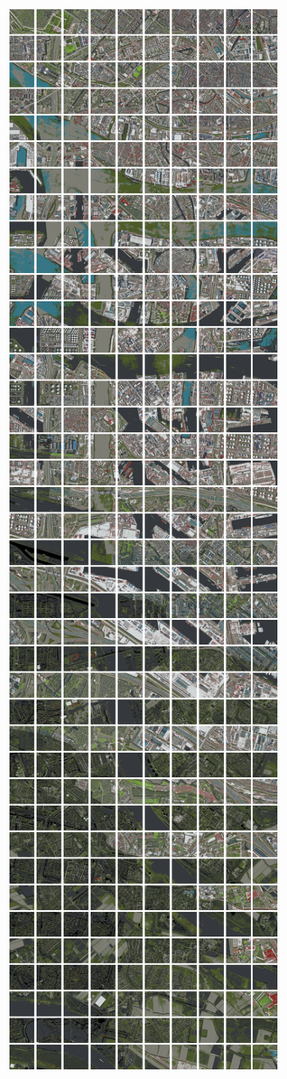 <html>
<div>
<img src="https://github.com/HakkaTjakka/NL_TILE_MAP/blob/main/18/607/-1045/r.6070.-10450.png" height="44" width="44">
<img src="https://github.com/HakkaTjakka/NL_TILE_MAP/blob/main/18/607/-1045/r.6071.-10450.png" height="44" width="44">
<img src="https://github.com/HakkaTjakka/NL_TILE_MAP/blob/main/18/607/-1045/r.6072.-10450.png" height="44" width="44">
<img src="https://github.com/HakkaTjakka/NL_TILE_MAP/blob/main/18/607/-1045/r.6073.-10450.png" height="44" width="44">
<img src="https://github.com/HakkaTjakka/NL_TILE_MAP/blob/main/18/607/-1045/r.6074.-10450.png" height="44" width="44">
<img src="https://github.com/HakkaTjakka/NL_TILE_MAP/blob/main/18/607/-1045/r.6075.-10450.png" height="44" width="44">
<img src="https://github.com/HakkaTjakka/NL_TILE_MAP/blob/main/18/607/-1045/r.6076.-10450.png" height="44" width="44">
<img src="https://github.com/HakkaTjakka/NL_TILE_MAP/blob/main/18/607/-1045/r.6077.-10450.png" height="44" width="44">
<img src="https://github.com/HakkaTjakka/NL_TILE_MAP/blob/main/18/607/-1045/r.6078.-10450.png" height="44" width="44">
<img src="https://github.com/HakkaTjakka/NL_TILE_MAP/blob/main/18/607/-1045/r.6079.-10450.png" height="44" width="44">
<img src="https://github.com/HakkaTjakka/NL_TILE_MAP/blob/main/18/608/-1045/r.6080.-10450.png" height="44" width="44">
<img src="https://github.com/HakkaTjakka/NL_TILE_MAP/blob/main/18/608/-1045/r.6081.-10450.png" height="44" width="44">
<img src="https://github.com/HakkaTjakka/NL_TILE_MAP/blob/main/18/608/-1045/r.6082.-10450.png" height="44" width="44">
<img src="https://github.com/HakkaTjakka/NL_TILE_MAP/blob/main/18/608/-1045/r.6083.-10450.png" height="44" width="44">
<img src="https://github.com/HakkaTjakka/NL_TILE_MAP/blob/main/18/608/-1045/r.6084.-10450.png" height="44" width="44">
<img src="https://github.com/HakkaTjakka/NL_TILE_MAP/blob/main/18/608/-1045/r.6085.-10450.png" height="44" width="44">
<img src="https://github.com/HakkaTjakka/NL_TILE_MAP/blob/main/18/608/-1045/r.6086.-10450.png" height="44" width="44">
<img src="https://github.com/HakkaTjakka/NL_TILE_MAP/blob/main/18/608/-1045/r.6087.-10450.png" height="44" width="44">
<img src="https://github.com/HakkaTjakka/NL_TILE_MAP/blob/main/18/608/-1045/r.6088.-10450.png" height="44" width="44">
<img src="https://github.com/HakkaTjakka/NL_TILE_MAP/blob/main/18/608/-1045/r.6089.-10450.png" height="44" width="44">
<br>
<img src="https://github.com/HakkaTjakka/NL_TILE_MAP/blob/main/18/607/-1045/r.6070.-10449.png" height="44" width="44">
<img src="https://github.com/HakkaTjakka/NL_TILE_MAP/blob/main/18/607/-1045/r.6071.-10449.png" height="44" width="44">
<img src="https://github.com/HakkaTjakka/NL_TILE_MAP/blob/main/18/607/-1045/r.6072.-10449.png" height="44" width="44">
<img src="https://github.com/HakkaTjakka/NL_TILE_MAP/blob/main/18/607/-1045/r.6073.-10449.png" height="44" width="44">
<img src="https://github.com/HakkaTjakka/NL_TILE_MAP/blob/main/18/607/-1045/r.6074.-10449.png" height="44" width="44">
<img src="https://github.com/HakkaTjakka/NL_TILE_MAP/blob/main/18/607/-1045/r.6075.-10449.png" height="44" width="44">
<img src="https://github.com/HakkaTjakka/NL_TILE_MAP/blob/main/18/607/-1045/r.6076.-10449.png" height="44" width="44">
<img src="https://github.com/HakkaTjakka/NL_TILE_MAP/blob/main/18/607/-1045/r.6077.-10449.png" height="44" width="44">
<img src="https://github.com/HakkaTjakka/NL_TILE_MAP/blob/main/18/607/-1045/r.6078.-10449.png" height="44" width="44">
<img src="https://github.com/HakkaTjakka/NL_TILE_MAP/blob/main/18/607/-1045/r.6079.-10449.png" height="44" width="44">
<img src="https://github.com/HakkaTjakka/NL_TILE_MAP/blob/main/18/608/-1045/r.6080.-10449.png" height="44" width="44">
<img src="https://github.com/HakkaTjakka/NL_TILE_MAP/blob/main/18/608/-1045/r.6081.-10449.png" height="44" width="44">
<img src="https://github.com/HakkaTjakka/NL_TILE_MAP/blob/main/18/608/-1045/r.6082.-10449.png" height="44" width="44">
<img src="https://github.com/HakkaTjakka/NL_TILE_MAP/blob/main/18/608/-1045/r.6083.-10449.png" height="44" width="44">
<img src="https://github.com/HakkaTjakka/NL_TILE_MAP/blob/main/18/608/-1045/r.6084.-10449.png" height="44" width="44">
<img src="https://github.com/HakkaTjakka/NL_TILE_MAP/blob/main/18/608/-1045/r.6085.-10449.png" height="44" width="44">
<img src="https://github.com/HakkaTjakka/NL_TILE_MAP/blob/main/18/608/-1045/r.6086.-10449.png" height="44" width="44">
<img src="https://github.com/HakkaTjakka/NL_TILE_MAP/blob/main/18/608/-1045/r.6087.-10449.png" height="44" width="44">
<img src="https://github.com/HakkaTjakka/NL_TILE_MAP/blob/main/18/608/-1045/r.6088.-10449.png" height="44" width="44">
<img src="https://github.com/HakkaTjakka/NL_TILE_MAP/blob/main/18/608/-1045/r.6089.-10449.png" height="44" width="44">
<br>
<img src="https://github.com/HakkaTjakka/NL_TILE_MAP/blob/main/18/607/-1045/r.6070.-10448.png" height="44" width="44">
<img src="https://github.com/HakkaTjakka/NL_TILE_MAP/blob/main/18/607/-1045/r.6071.-10448.png" height="44" width="44">
<img src="https://github.com/HakkaTjakka/NL_TILE_MAP/blob/main/18/607/-1045/r.6072.-10448.png" height="44" width="44">
<img src="https://github.com/HakkaTjakka/NL_TILE_MAP/blob/main/18/607/-1045/r.6073.-10448.png" height="44" width="44">
<img src="https://github.com/HakkaTjakka/NL_TILE_MAP/blob/main/18/607/-1045/r.6074.-10448.png" height="44" width="44">
<img src="https://github.com/HakkaTjakka/NL_TILE_MAP/blob/main/18/607/-1045/r.6075.-10448.png" height="44" width="44">
<img src="https://github.com/HakkaTjakka/NL_TILE_MAP/blob/main/18/607/-1045/r.6076.-10448.png" height="44" width="44">
<img src="https://github.com/HakkaTjakka/NL_TILE_MAP/blob/main/18/607/-1045/r.6077.-10448.png" height="44" width="44">
<img src="https://github.com/HakkaTjakka/NL_TILE_MAP/blob/main/18/607/-1045/r.6078.-10448.png" height="44" width="44">
<img src="https://github.com/HakkaTjakka/NL_TILE_MAP/blob/main/18/607/-1045/r.6079.-10448.png" height="44" width="44">
<img src="https://github.com/HakkaTjakka/NL_TILE_MAP/blob/main/18/608/-1045/r.6080.-10448.png" height="44" width="44">
<img src="https://github.com/HakkaTjakka/NL_TILE_MAP/blob/main/18/608/-1045/r.6081.-10448.png" height="44" width="44">
<img src="https://github.com/HakkaTjakka/NL_TILE_MAP/blob/main/18/608/-1045/r.6082.-10448.png" height="44" width="44">
<img src="https://github.com/HakkaTjakka/NL_TILE_MAP/blob/main/18/608/-1045/r.6083.-10448.png" height="44" width="44">
<img src="https://github.com/HakkaTjakka/NL_TILE_MAP/blob/main/18/608/-1045/r.6084.-10448.png" height="44" width="44">
<img src="https://github.com/HakkaTjakka/NL_TILE_MAP/blob/main/18/608/-1045/r.6085.-10448.png" height="44" width="44">
<img src="https://github.com/HakkaTjakka/NL_TILE_MAP/blob/main/18/608/-1045/r.6086.-10448.png" height="44" width="44">
<img src="https://github.com/HakkaTjakka/NL_TILE_MAP/blob/main/18/608/-1045/r.6087.-10448.png" height="44" width="44">
<img src="https://github.com/HakkaTjakka/NL_TILE_MAP/blob/main/18/608/-1045/r.6088.-10448.png" height="44" width="44">
<img src="https://github.com/HakkaTjakka/NL_TILE_MAP/blob/main/18/608/-1045/r.6089.-10448.png" height="44" width="44">
<br>
<img src="https://github.com/HakkaTjakka/NL_TILE_MAP/blob/main/18/607/-1045/r.6070.-10447.png" height="44" width="44">
<img src="https://github.com/HakkaTjakka/NL_TILE_MAP/blob/main/18/607/-1045/r.6071.-10447.png" height="44" width="44">
<img src="https://github.com/HakkaTjakka/NL_TILE_MAP/blob/main/18/607/-1045/r.6072.-10447.png" height="44" width="44">
<img src="https://github.com/HakkaTjakka/NL_TILE_MAP/blob/main/18/607/-1045/r.6073.-10447.png" height="44" width="44">
<img src="https://github.com/HakkaTjakka/NL_TILE_MAP/blob/main/18/607/-1045/r.6074.-10447.png" height="44" width="44">
<img src="https://github.com/HakkaTjakka/NL_TILE_MAP/blob/main/18/607/-1045/r.6075.-10447.png" height="44" width="44">
<img src="https://github.com/HakkaTjakka/NL_TILE_MAP/blob/main/18/607/-1045/r.6076.-10447.png" height="44" width="44">
<img src="https://github.com/HakkaTjakka/NL_TILE_MAP/blob/main/18/607/-1045/r.6077.-10447.png" height="44" width="44">
<img src="https://github.com/HakkaTjakka/NL_TILE_MAP/blob/main/18/607/-1045/r.6078.-10447.png" height="44" width="44">
<img src="https://github.com/HakkaTjakka/NL_TILE_MAP/blob/main/18/607/-1045/r.6079.-10447.png" height="44" width="44">
<img src="https://github.com/HakkaTjakka/NL_TILE_MAP/blob/main/18/608/-1045/r.6080.-10447.png" height="44" width="44">
<img src="https://github.com/HakkaTjakka/NL_TILE_MAP/blob/main/18/608/-1045/r.6081.-10447.png" height="44" width="44">
<img src="https://github.com/HakkaTjakka/NL_TILE_MAP/blob/main/18/608/-1045/r.6082.-10447.png" height="44" width="44">
<img src="https://github.com/HakkaTjakka/NL_TILE_MAP/blob/main/18/608/-1045/r.6083.-10447.png" height="44" width="44">
<img src="https://github.com/HakkaTjakka/NL_TILE_MAP/blob/main/18/608/-1045/r.6084.-10447.png" height="44" width="44">
<img src="https://github.com/HakkaTjakka/NL_TILE_MAP/blob/main/18/608/-1045/r.6085.-10447.png" height="44" width="44">
<img src="https://github.com/HakkaTjakka/NL_TILE_MAP/blob/main/18/608/-1045/r.6086.-10447.png" height="44" width="44">
<img src="https://github.com/HakkaTjakka/NL_TILE_MAP/blob/main/18/608/-1045/r.6087.-10447.png" height="44" width="44">
<img src="https://github.com/HakkaTjakka/NL_TILE_MAP/blob/main/18/608/-1045/r.6088.-10447.png" height="44" width="44">
<img src="https://github.com/HakkaTjakka/NL_TILE_MAP/blob/main/18/608/-1045/r.6089.-10447.png" height="44" width="44">
<br>
<img src="https://github.com/HakkaTjakka/NL_TILE_MAP/blob/main/18/607/-1045/r.6070.-10446.png" height="44" width="44">
<img src="https://github.com/HakkaTjakka/NL_TILE_MAP/blob/main/18/607/-1045/r.6071.-10446.png" height="44" width="44">
<img src="https://github.com/HakkaTjakka/NL_TILE_MAP/blob/main/18/607/-1045/r.6072.-10446.png" height="44" width="44">
<img src="https://github.com/HakkaTjakka/NL_TILE_MAP/blob/main/18/607/-1045/r.6073.-10446.png" height="44" width="44">
<img src="https://github.com/HakkaTjakka/NL_TILE_MAP/blob/main/18/607/-1045/r.6074.-10446.png" height="44" width="44">
<img src="https://github.com/HakkaTjakka/NL_TILE_MAP/blob/main/18/607/-1045/r.6075.-10446.png" height="44" width="44">
<img src="https://github.com/HakkaTjakka/NL_TILE_MAP/blob/main/18/607/-1045/r.6076.-10446.png" height="44" width="44">
<img src="https://github.com/HakkaTjakka/NL_TILE_MAP/blob/main/18/607/-1045/r.6077.-10446.png" height="44" width="44">
<img src="https://github.com/HakkaTjakka/NL_TILE_MAP/blob/main/18/607/-1045/r.6078.-10446.png" height="44" width="44">
<img src="https://github.com/HakkaTjakka/NL_TILE_MAP/blob/main/18/607/-1045/r.6079.-10446.png" height="44" width="44">
<img src="https://github.com/HakkaTjakka/NL_TILE_MAP/blob/main/18/608/-1045/r.6080.-10446.png" height="44" width="44">
<img src="https://github.com/HakkaTjakka/NL_TILE_MAP/blob/main/18/608/-1045/r.6081.-10446.png" height="44" width="44">
<img src="https://github.com/HakkaTjakka/NL_TILE_MAP/blob/main/18/608/-1045/r.6082.-10446.png" height="44" width="44">
<img src="https://github.com/HakkaTjakka/NL_TILE_MAP/blob/main/18/608/-1045/r.6083.-10446.png" height="44" width="44">
<img src="https://github.com/HakkaTjakka/NL_TILE_MAP/blob/main/18/608/-1045/r.6084.-10446.png" height="44" width="44">
<img src="https://github.com/HakkaTjakka/NL_TILE_MAP/blob/main/18/608/-1045/r.6085.-10446.png" height="44" width="44">
<img src="https://github.com/HakkaTjakka/NL_TILE_MAP/blob/main/18/608/-1045/r.6086.-10446.png" height="44" width="44">
<img src="https://github.com/HakkaTjakka/NL_TILE_MAP/blob/main/18/608/-1045/r.6087.-10446.png" height="44" width="44">
<img src="https://github.com/HakkaTjakka/NL_TILE_MAP/blob/main/18/608/-1045/r.6088.-10446.png" height="44" width="44">
<img src="https://github.com/HakkaTjakka/NL_TILE_MAP/blob/main/18/608/-1045/r.6089.-10446.png" height="44" width="44">
<br>
<img src="https://github.com/HakkaTjakka/NL_TILE_MAP/blob/main/18/607/-1045/r.6070.-10445.png" height="44" width="44">
<img src="https://github.com/HakkaTjakka/NL_TILE_MAP/blob/main/18/607/-1045/r.6071.-10445.png" height="44" width="44">
<img src="https://github.com/HakkaTjakka/NL_TILE_MAP/blob/main/18/607/-1045/r.6072.-10445.png" height="44" width="44">
<img src="https://github.com/HakkaTjakka/NL_TILE_MAP/blob/main/18/607/-1045/r.6073.-10445.png" height="44" width="44">
<img src="https://github.com/HakkaTjakka/NL_TILE_MAP/blob/main/18/607/-1045/r.6074.-10445.png" height="44" width="44">
<img src="https://github.com/HakkaTjakka/NL_TILE_MAP/blob/main/18/607/-1045/r.6075.-10445.png" height="44" width="44">
<img src="https://github.com/HakkaTjakka/NL_TILE_MAP/blob/main/18/607/-1045/r.6076.-10445.png" height="44" width="44">
<img src="https://github.com/HakkaTjakka/NL_TILE_MAP/blob/main/18/607/-1045/r.6077.-10445.png" height="44" width="44">
<img src="https://github.com/HakkaTjakka/NL_TILE_MAP/blob/main/18/607/-1045/r.6078.-10445.png" height="44" width="44">
<img src="https://github.com/HakkaTjakka/NL_TILE_MAP/blob/main/18/607/-1045/r.6079.-10445.png" height="44" width="44">
<img src="https://github.com/HakkaTjakka/NL_TILE_MAP/blob/main/18/608/-1045/r.6080.-10445.png" height="44" width="44">
<img src="https://github.com/HakkaTjakka/NL_TILE_MAP/blob/main/18/608/-1045/r.6081.-10445.png" height="44" width="44">
<img src="https://github.com/HakkaTjakka/NL_TILE_MAP/blob/main/18/608/-1045/r.6082.-10445.png" height="44" width="44">
<img src="https://github.com/HakkaTjakka/NL_TILE_MAP/blob/main/18/608/-1045/r.6083.-10445.png" height="44" width="44">
<img src="https://github.com/HakkaTjakka/NL_TILE_MAP/blob/main/18/608/-1045/r.6084.-10445.png" height="44" width="44">
<img src="https://github.com/HakkaTjakka/NL_TILE_MAP/blob/main/18/608/-1045/r.6085.-10445.png" height="44" width="44">
<img src="https://github.com/HakkaTjakka/NL_TILE_MAP/blob/main/18/608/-1045/r.6086.-10445.png" height="44" width="44">
<img src="https://github.com/HakkaTjakka/NL_TILE_MAP/blob/main/18/608/-1045/r.6087.-10445.png" height="44" width="44">
<img src="https://github.com/HakkaTjakka/NL_TILE_MAP/blob/main/18/608/-1045/r.6088.-10445.png" height="44" width="44">
<img src="https://github.com/HakkaTjakka/NL_TILE_MAP/blob/main/18/608/-1045/r.6089.-10445.png" height="44" width="44">
<br>
<img src="https://github.com/HakkaTjakka/NL_TILE_MAP/blob/main/18/607/-1045/r.6070.-10444.png" height="44" width="44">
<img src="https://github.com/HakkaTjakka/NL_TILE_MAP/blob/main/18/607/-1045/r.6071.-10444.png" height="44" width="44">
<img src="https://github.com/HakkaTjakka/NL_TILE_MAP/blob/main/18/607/-1045/r.6072.-10444.png" height="44" width="44">
<img src="https://github.com/HakkaTjakka/NL_TILE_MAP/blob/main/18/607/-1045/r.6073.-10444.png" height="44" width="44">
<img src="https://github.com/HakkaTjakka/NL_TILE_MAP/blob/main/18/607/-1045/r.6074.-10444.png" height="44" width="44">
<img src="https://github.com/HakkaTjakka/NL_TILE_MAP/blob/main/18/607/-1045/r.6075.-10444.png" height="44" width="44">
<img src="https://github.com/HakkaTjakka/NL_TILE_MAP/blob/main/18/607/-1045/r.6076.-10444.png" height="44" width="44">
<img src="https://github.com/HakkaTjakka/NL_TILE_MAP/blob/main/18/607/-1045/r.6077.-10444.png" height="44" width="44">
<img src="https://github.com/HakkaTjakka/NL_TILE_MAP/blob/main/18/607/-1045/r.6078.-10444.png" height="44" width="44">
<img src="https://github.com/HakkaTjakka/NL_TILE_MAP/blob/main/18/607/-1045/r.6079.-10444.png" height="44" width="44">
<img src="https://github.com/HakkaTjakka/NL_TILE_MAP/blob/main/18/608/-1045/r.6080.-10444.png" height="44" width="44">
<img src="https://github.com/HakkaTjakka/NL_TILE_MAP/blob/main/18/608/-1045/r.6081.-10444.png" height="44" width="44">
<img src="https://github.com/HakkaTjakka/NL_TILE_MAP/blob/main/18/608/-1045/r.6082.-10444.png" height="44" width="44">
<img src="https://github.com/HakkaTjakka/NL_TILE_MAP/blob/main/18/608/-1045/r.6083.-10444.png" height="44" width="44">
<img src="https://github.com/HakkaTjakka/NL_TILE_MAP/blob/main/18/608/-1045/r.6084.-10444.png" height="44" width="44">
<img src="https://github.com/HakkaTjakka/NL_TILE_MAP/blob/main/18/608/-1045/r.6085.-10444.png" height="44" width="44">
<img src="https://github.com/HakkaTjakka/NL_TILE_MAP/blob/main/18/608/-1045/r.6086.-10444.png" height="44" width="44">
<img src="https://github.com/HakkaTjakka/NL_TILE_MAP/blob/main/18/608/-1045/r.6087.-10444.png" height="44" width="44">
<img src="https://github.com/HakkaTjakka/NL_TILE_MAP/blob/main/18/608/-1045/r.6088.-10444.png" height="44" width="44">
<img src="https://github.com/HakkaTjakka/NL_TILE_MAP/blob/main/18/608/-1045/r.6089.-10444.png" height="44" width="44">
<br>
<img src="https://github.com/HakkaTjakka/NL_TILE_MAP/blob/main/18/607/-1045/r.6070.-10443.png" height="44" width="44">
<img src="https://github.com/HakkaTjakka/NL_TILE_MAP/blob/main/18/607/-1045/r.6071.-10443.png" height="44" width="44">
<img src="https://github.com/HakkaTjakka/NL_TILE_MAP/blob/main/18/607/-1045/r.6072.-10443.png" height="44" width="44">
<img src="https://github.com/HakkaTjakka/NL_TILE_MAP/blob/main/18/607/-1045/r.6073.-10443.png" height="44" width="44">
<img src="https://github.com/HakkaTjakka/NL_TILE_MAP/blob/main/18/607/-1045/r.6074.-10443.png" height="44" width="44">
<img src="https://github.com/HakkaTjakka/NL_TILE_MAP/blob/main/18/607/-1045/r.6075.-10443.png" height="44" width="44">
<img src="https://github.com/HakkaTjakka/NL_TILE_MAP/blob/main/18/607/-1045/r.6076.-10443.png" height="44" width="44">
<img src="https://github.com/HakkaTjakka/NL_TILE_MAP/blob/main/18/607/-1045/r.6077.-10443.png" height="44" width="44">
<img src="https://github.com/HakkaTjakka/NL_TILE_MAP/blob/main/18/607/-1045/r.6078.-10443.png" height="44" width="44">
<img src="https://github.com/HakkaTjakka/NL_TILE_MAP/blob/main/18/607/-1045/r.6079.-10443.png" height="44" width="44">
<img src="https://github.com/HakkaTjakka/NL_TILE_MAP/blob/main/18/608/-1045/r.6080.-10443.png" height="44" width="44">
<img src="https://github.com/HakkaTjakka/NL_TILE_MAP/blob/main/18/608/-1045/r.6081.-10443.png" height="44" width="44">
<img src="https://github.com/HakkaTjakka/NL_TILE_MAP/blob/main/18/608/-1045/r.6082.-10443.png" height="44" width="44">
<img src="https://github.com/HakkaTjakka/NL_TILE_MAP/blob/main/18/608/-1045/r.6083.-10443.png" height="44" width="44">
<img src="https://github.com/HakkaTjakka/NL_TILE_MAP/blob/main/18/608/-1045/r.6084.-10443.png" height="44" width="44">
<img src="https://github.com/HakkaTjakka/NL_TILE_MAP/blob/main/18/608/-1045/r.6085.-10443.png" height="44" width="44">
<img src="https://github.com/HakkaTjakka/NL_TILE_MAP/blob/main/18/608/-1045/r.6086.-10443.png" height="44" width="44">
<img src="https://github.com/HakkaTjakka/NL_TILE_MAP/blob/main/18/608/-1045/r.6087.-10443.png" height="44" width="44">
<img src="https://github.com/HakkaTjakka/NL_TILE_MAP/blob/main/18/608/-1045/r.6088.-10443.png" height="44" width="44">
<img src="https://github.com/HakkaTjakka/NL_TILE_MAP/blob/main/18/608/-1045/r.6089.-10443.png" height="44" width="44">
<br>
<img src="https://github.com/HakkaTjakka/NL_TILE_MAP/blob/main/18/607/-1045/r.6070.-10442.png" height="44" width="44">
<img src="https://github.com/HakkaTjakka/NL_TILE_MAP/blob/main/18/607/-1045/r.6071.-10442.png" height="44" width="44">
<img src="https://github.com/HakkaTjakka/NL_TILE_MAP/blob/main/18/607/-1045/r.6072.-10442.png" height="44" width="44">
<img src="https://github.com/HakkaTjakka/NL_TILE_MAP/blob/main/18/607/-1045/r.6073.-10442.png" height="44" width="44">
<img src="https://github.com/HakkaTjakka/NL_TILE_MAP/blob/main/18/607/-1045/r.6074.-10442.png" height="44" width="44">
<img src="https://github.com/HakkaTjakka/NL_TILE_MAP/blob/main/18/607/-1045/r.6075.-10442.png" height="44" width="44">
<img src="https://github.com/HakkaTjakka/NL_TILE_MAP/blob/main/18/607/-1045/r.6076.-10442.png" height="44" width="44">
<img src="https://github.com/HakkaTjakka/NL_TILE_MAP/blob/main/18/607/-1045/r.6077.-10442.png" height="44" width="44">
<img src="https://github.com/HakkaTjakka/NL_TILE_MAP/blob/main/18/607/-1045/r.6078.-10442.png" height="44" width="44">
<img src="https://github.com/HakkaTjakka/NL_TILE_MAP/blob/main/18/607/-1045/r.6079.-10442.png" height="44" width="44">
<img src="https://github.com/HakkaTjakka/NL_TILE_MAP/blob/main/18/608/-1045/r.6080.-10442.png" height="44" width="44">
<img src="https://github.com/HakkaTjakka/NL_TILE_MAP/blob/main/18/608/-1045/r.6081.-10442.png" height="44" width="44">
<img src="https://github.com/HakkaTjakka/NL_TILE_MAP/blob/main/18/608/-1045/r.6082.-10442.png" height="44" width="44">
<img src="https://github.com/HakkaTjakka/NL_TILE_MAP/blob/main/18/608/-1045/r.6083.-10442.png" height="44" width="44">
<img src="https://github.com/HakkaTjakka/NL_TILE_MAP/blob/main/18/608/-1045/r.6084.-10442.png" height="44" width="44">
<img src="https://github.com/HakkaTjakka/NL_TILE_MAP/blob/main/18/608/-1045/r.6085.-10442.png" height="44" width="44">
<img src="https://github.com/HakkaTjakka/NL_TILE_MAP/blob/main/18/608/-1045/r.6086.-10442.png" height="44" width="44">
<img src="https://github.com/HakkaTjakka/NL_TILE_MAP/blob/main/18/608/-1045/r.6087.-10442.png" height="44" width="44">
<img src="https://github.com/HakkaTjakka/NL_TILE_MAP/blob/main/18/608/-1045/r.6088.-10442.png" height="44" width="44">
<img src="https://github.com/HakkaTjakka/NL_TILE_MAP/blob/main/18/608/-1045/r.6089.-10442.png" height="44" width="44">
<br>
<img src="https://github.com/HakkaTjakka/NL_TILE_MAP/blob/main/18/607/-1045/r.6070.-10441.png" height="44" width="44">
<img src="https://github.com/HakkaTjakka/NL_TILE_MAP/blob/main/18/607/-1045/r.6071.-10441.png" height="44" width="44">
<img src="https://github.com/HakkaTjakka/NL_TILE_MAP/blob/main/18/607/-1045/r.6072.-10441.png" height="44" width="44">
<img src="https://github.com/HakkaTjakka/NL_TILE_MAP/blob/main/18/607/-1045/r.6073.-10441.png" height="44" width="44">
<img src="https://github.com/HakkaTjakka/NL_TILE_MAP/blob/main/18/607/-1045/r.6074.-10441.png" height="44" width="44">
<img src="https://github.com/HakkaTjakka/NL_TILE_MAP/blob/main/18/607/-1045/r.6075.-10441.png" height="44" width="44">
<img src="https://github.com/HakkaTjakka/NL_TILE_MAP/blob/main/18/607/-1045/r.6076.-10441.png" height="44" width="44">
<img src="https://github.com/HakkaTjakka/NL_TILE_MAP/blob/main/18/607/-1045/r.6077.-10441.png" height="44" width="44">
<img src="https://github.com/HakkaTjakka/NL_TILE_MAP/blob/main/18/607/-1045/r.6078.-10441.png" height="44" width="44">
<img src="https://github.com/HakkaTjakka/NL_TILE_MAP/blob/main/18/607/-1045/r.6079.-10441.png" height="44" width="44">
<img src="https://github.com/HakkaTjakka/NL_TILE_MAP/blob/main/18/608/-1045/r.6080.-10441.png" height="44" width="44">
<img src="https://github.com/HakkaTjakka/NL_TILE_MAP/blob/main/18/608/-1045/r.6081.-10441.png" height="44" width="44">
<img src="https://github.com/HakkaTjakka/NL_TILE_MAP/blob/main/18/608/-1045/r.6082.-10441.png" height="44" width="44">
<img src="https://github.com/HakkaTjakka/NL_TILE_MAP/blob/main/18/608/-1045/r.6083.-10441.png" height="44" width="44">
<img src="https://github.com/HakkaTjakka/NL_TILE_MAP/blob/main/18/608/-1045/r.6084.-10441.png" height="44" width="44">
<img src="https://github.com/HakkaTjakka/NL_TILE_MAP/blob/main/18/608/-1045/r.6085.-10441.png" height="44" width="44">
<img src="https://github.com/HakkaTjakka/NL_TILE_MAP/blob/main/18/608/-1045/r.6086.-10441.png" height="44" width="44">
<img src="https://github.com/HakkaTjakka/NL_TILE_MAP/blob/main/18/608/-1045/r.6087.-10441.png" height="44" width="44">
<img src="https://github.com/HakkaTjakka/NL_TILE_MAP/blob/main/18/608/-1045/r.6088.-10441.png" height="44" width="44">
<img src="https://github.com/HakkaTjakka/NL_TILE_MAP/blob/main/18/608/-1045/r.6089.-10441.png" height="44" width="44">
<br>
<img src="https://github.com/HakkaTjakka/NL_TILE_MAP/blob/main/18/607/-1044/r.6070.-10440.png" height="44" width="44">
<img src="https://github.com/HakkaTjakka/NL_TILE_MAP/blob/main/18/607/-1044/r.6071.-10440.png" height="44" width="44">
<img src="https://github.com/HakkaTjakka/NL_TILE_MAP/blob/main/18/607/-1044/r.6072.-10440.png" height="44" width="44">
<img src="https://github.com/HakkaTjakka/NL_TILE_MAP/blob/main/18/607/-1044/r.6073.-10440.png" height="44" width="44">
<img src="https://github.com/HakkaTjakka/NL_TILE_MAP/blob/main/18/607/-1044/r.6074.-10440.png" height="44" width="44">
<img src="https://github.com/HakkaTjakka/NL_TILE_MAP/blob/main/18/607/-1044/r.6075.-10440.png" height="44" width="44">
<img src="https://github.com/HakkaTjakka/NL_TILE_MAP/blob/main/18/607/-1044/r.6076.-10440.png" height="44" width="44">
<img src="https://github.com/HakkaTjakka/NL_TILE_MAP/blob/main/18/607/-1044/r.6077.-10440.png" height="44" width="44">
<img src="https://github.com/HakkaTjakka/NL_TILE_MAP/blob/main/18/607/-1044/r.6078.-10440.png" height="44" width="44">
<img src="https://github.com/HakkaTjakka/NL_TILE_MAP/blob/main/18/607/-1044/r.6079.-10440.png" height="44" width="44">
<img src="https://github.com/HakkaTjakka/NL_TILE_MAP/blob/main/18/608/-1044/r.6080.-10440.png" height="44" width="44">
<img src="https://github.com/HakkaTjakka/NL_TILE_MAP/blob/main/18/608/-1044/r.6081.-10440.png" height="44" width="44">
<img src="https://github.com/HakkaTjakka/NL_TILE_MAP/blob/main/18/608/-1044/r.6082.-10440.png" height="44" width="44">
<img src="https://github.com/HakkaTjakka/NL_TILE_MAP/blob/main/18/608/-1044/r.6083.-10440.png" height="44" width="44">
<img src="https://github.com/HakkaTjakka/NL_TILE_MAP/blob/main/18/608/-1044/r.6084.-10440.png" height="44" width="44">
<img src="https://github.com/HakkaTjakka/NL_TILE_MAP/blob/main/18/608/-1044/r.6085.-10440.png" height="44" width="44">
<img src="https://github.com/HakkaTjakka/NL_TILE_MAP/blob/main/18/608/-1044/r.6086.-10440.png" height="44" width="44">
<img src="https://github.com/HakkaTjakka/NL_TILE_MAP/blob/main/18/608/-1044/r.6087.-10440.png" height="44" width="44">
<img src="https://github.com/HakkaTjakka/NL_TILE_MAP/blob/main/18/608/-1044/r.6088.-10440.png" height="44" width="44">
<img src="https://github.com/HakkaTjakka/NL_TILE_MAP/blob/main/18/608/-1044/r.6089.-10440.png" height="44" width="44">
<br>
<img src="https://github.com/HakkaTjakka/NL_TILE_MAP/blob/main/18/607/-1044/r.6070.-10439.png" height="44" width="44">
<img src="https://github.com/HakkaTjakka/NL_TILE_MAP/blob/main/18/607/-1044/r.6071.-10439.png" height="44" width="44">
<img src="https://github.com/HakkaTjakka/NL_TILE_MAP/blob/main/18/607/-1044/r.6072.-10439.png" height="44" width="44">
<img src="https://github.com/HakkaTjakka/NL_TILE_MAP/blob/main/18/607/-1044/r.6073.-10439.png" height="44" width="44">
<img src="https://github.com/HakkaTjakka/NL_TILE_MAP/blob/main/18/607/-1044/r.6074.-10439.png" height="44" width="44">
<img src="https://github.com/HakkaTjakka/NL_TILE_MAP/blob/main/18/607/-1044/r.6075.-10439.png" height="44" width="44">
<img src="https://github.com/HakkaTjakka/NL_TILE_MAP/blob/main/18/607/-1044/r.6076.-10439.png" height="44" width="44">
<img src="https://github.com/HakkaTjakka/NL_TILE_MAP/blob/main/18/607/-1044/r.6077.-10439.png" height="44" width="44">
<img src="https://github.com/HakkaTjakka/NL_TILE_MAP/blob/main/18/607/-1044/r.6078.-10439.png" height="44" width="44">
<img src="https://github.com/HakkaTjakka/NL_TILE_MAP/blob/main/18/607/-1044/r.6079.-10439.png" height="44" width="44">
<img src="https://github.com/HakkaTjakka/NL_TILE_MAP/blob/main/18/608/-1044/r.6080.-10439.png" height="44" width="44">
<img src="https://github.com/HakkaTjakka/NL_TILE_MAP/blob/main/18/608/-1044/r.6081.-10439.png" height="44" width="44">
<img src="https://github.com/HakkaTjakka/NL_TILE_MAP/blob/main/18/608/-1044/r.6082.-10439.png" height="44" width="44">
<img src="https://github.com/HakkaTjakka/NL_TILE_MAP/blob/main/18/608/-1044/r.6083.-10439.png" height="44" width="44">
<img src="https://github.com/HakkaTjakka/NL_TILE_MAP/blob/main/18/608/-1044/r.6084.-10439.png" height="44" width="44">
<img src="https://github.com/HakkaTjakka/NL_TILE_MAP/blob/main/18/608/-1044/r.6085.-10439.png" height="44" width="44">
<img src="https://github.com/HakkaTjakka/NL_TILE_MAP/blob/main/18/608/-1044/r.6086.-10439.png" height="44" width="44">
<img src="https://github.com/HakkaTjakka/NL_TILE_MAP/blob/main/18/608/-1044/r.6087.-10439.png" height="44" width="44">
<img src="https://github.com/HakkaTjakka/NL_TILE_MAP/blob/main/18/608/-1044/r.6088.-10439.png" height="44" width="44">
<img src="https://github.com/HakkaTjakka/NL_TILE_MAP/blob/main/18/608/-1044/r.6089.-10439.png" height="44" width="44">
<br>
<img src="https://github.com/HakkaTjakka/NL_TILE_MAP/blob/main/18/607/-1044/r.6070.-10438.png" height="44" width="44">
<img src="https://github.com/HakkaTjakka/NL_TILE_MAP/blob/main/18/607/-1044/r.6071.-10438.png" height="44" width="44">
<img src="https://github.com/HakkaTjakka/NL_TILE_MAP/blob/main/18/607/-1044/r.6072.-10438.png" height="44" width="44">
<img src="https://github.com/HakkaTjakka/NL_TILE_MAP/blob/main/18/607/-1044/r.6073.-10438.png" height="44" width="44">
<img src="https://github.com/HakkaTjakka/NL_TILE_MAP/blob/main/18/607/-1044/r.6074.-10438.png" height="44" width="44">
<img src="https://github.com/HakkaTjakka/NL_TILE_MAP/blob/main/18/607/-1044/r.6075.-10438.png" height="44" width="44">
<img src="https://github.com/HakkaTjakka/NL_TILE_MAP/blob/main/18/607/-1044/r.6076.-10438.png" height="44" width="44">
<img src="https://github.com/HakkaTjakka/NL_TILE_MAP/blob/main/18/607/-1044/r.6077.-10438.png" height="44" width="44">
<img src="https://github.com/HakkaTjakka/NL_TILE_MAP/blob/main/18/607/-1044/r.6078.-10438.png" height="44" width="44">
<img src="https://github.com/HakkaTjakka/NL_TILE_MAP/blob/main/18/607/-1044/r.6079.-10438.png" height="44" width="44">
<img src="https://github.com/HakkaTjakka/NL_TILE_MAP/blob/main/18/608/-1044/r.6080.-10438.png" height="44" width="44">
<img src="https://github.com/HakkaTjakka/NL_TILE_MAP/blob/main/18/608/-1044/r.6081.-10438.png" height="44" width="44">
<img src="https://github.com/HakkaTjakka/NL_TILE_MAP/blob/main/18/608/-1044/r.6082.-10438.png" height="44" width="44">
<img src="https://github.com/HakkaTjakka/NL_TILE_MAP/blob/main/18/608/-1044/r.6083.-10438.png" height="44" width="44">
<img src="https://github.com/HakkaTjakka/NL_TILE_MAP/blob/main/18/608/-1044/r.6084.-10438.png" height="44" width="44">
<img src="https://github.com/HakkaTjakka/NL_TILE_MAP/blob/main/18/608/-1044/r.6085.-10438.png" height="44" width="44">
<img src="https://github.com/HakkaTjakka/NL_TILE_MAP/blob/main/18/608/-1044/r.6086.-10438.png" height="44" width="44">
<img src="https://github.com/HakkaTjakka/NL_TILE_MAP/blob/main/18/608/-1044/r.6087.-10438.png" height="44" width="44">
<img src="https://github.com/HakkaTjakka/NL_TILE_MAP/blob/main/18/608/-1044/r.6088.-10438.png" height="44" width="44">
<img src="https://github.com/HakkaTjakka/NL_TILE_MAP/blob/main/18/608/-1044/r.6089.-10438.png" height="44" width="44">
<br>
<img src="https://github.com/HakkaTjakka/NL_TILE_MAP/blob/main/18/607/-1044/r.6070.-10437.png" height="44" width="44">
<img src="https://github.com/HakkaTjakka/NL_TILE_MAP/blob/main/18/607/-1044/r.6071.-10437.png" height="44" width="44">
<img src="https://github.com/HakkaTjakka/NL_TILE_MAP/blob/main/18/607/-1044/r.6072.-10437.png" height="44" width="44">
<img src="https://github.com/HakkaTjakka/NL_TILE_MAP/blob/main/18/607/-1044/r.6073.-10437.png" height="44" width="44">
<img src="https://github.com/HakkaTjakka/NL_TILE_MAP/blob/main/18/607/-1044/r.6074.-10437.png" height="44" width="44">
<img src="https://github.com/HakkaTjakka/NL_TILE_MAP/blob/main/18/607/-1044/r.6075.-10437.png" height="44" width="44">
<img src="https://github.com/HakkaTjakka/NL_TILE_MAP/blob/main/18/607/-1044/r.6076.-10437.png" height="44" width="44">
<img src="https://github.com/HakkaTjakka/NL_TILE_MAP/blob/main/18/607/-1044/r.6077.-10437.png" height="44" width="44">
<img src="https://github.com/HakkaTjakka/NL_TILE_MAP/blob/main/18/607/-1044/r.6078.-10437.png" height="44" width="44">
<img src="https://github.com/HakkaTjakka/NL_TILE_MAP/blob/main/18/607/-1044/r.6079.-10437.png" height="44" width="44">
<img src="https://github.com/HakkaTjakka/NL_TILE_MAP/blob/main/18/608/-1044/r.6080.-10437.png" height="44" width="44">
<img src="https://github.com/HakkaTjakka/NL_TILE_MAP/blob/main/18/608/-1044/r.6081.-10437.png" height="44" width="44">
<img src="https://github.com/HakkaTjakka/NL_TILE_MAP/blob/main/18/608/-1044/r.6082.-10437.png" height="44" width="44">
<img src="https://github.com/HakkaTjakka/NL_TILE_MAP/blob/main/18/608/-1044/r.6083.-10437.png" height="44" width="44">
<img src="https://github.com/HakkaTjakka/NL_TILE_MAP/blob/main/18/608/-1044/r.6084.-10437.png" height="44" width="44">
<img src="https://github.com/HakkaTjakka/NL_TILE_MAP/blob/main/18/608/-1044/r.6085.-10437.png" height="44" width="44">
<img src="https://github.com/HakkaTjakka/NL_TILE_MAP/blob/main/18/608/-1044/r.6086.-10437.png" height="44" width="44">
<img src="https://github.com/HakkaTjakka/NL_TILE_MAP/blob/main/18/608/-1044/r.6087.-10437.png" height="44" width="44">
<img src="https://github.com/HakkaTjakka/NL_TILE_MAP/blob/main/18/608/-1044/r.6088.-10437.png" height="44" width="44">
<img src="https://github.com/HakkaTjakka/NL_TILE_MAP/blob/main/18/608/-1044/r.6089.-10437.png" height="44" width="44">
<br>
<img src="https://github.com/HakkaTjakka/NL_TILE_MAP/blob/main/18/607/-1044/r.6070.-10436.png" height="44" width="44">
<img src="https://github.com/HakkaTjakka/NL_TILE_MAP/blob/main/18/607/-1044/r.6071.-10436.png" height="44" width="44">
<img src="https://github.com/HakkaTjakka/NL_TILE_MAP/blob/main/18/607/-1044/r.6072.-10436.png" height="44" width="44">
<img src="https://github.com/HakkaTjakka/NL_TILE_MAP/blob/main/18/607/-1044/r.6073.-10436.png" height="44" width="44">
<img src="https://github.com/HakkaTjakka/NL_TILE_MAP/blob/main/18/607/-1044/r.6074.-10436.png" height="44" width="44">
<img src="https://github.com/HakkaTjakka/NL_TILE_MAP/blob/main/18/607/-1044/r.6075.-10436.png" height="44" width="44">
<img src="https://github.com/HakkaTjakka/NL_TILE_MAP/blob/main/18/607/-1044/r.6076.-10436.png" height="44" width="44">
<img src="https://github.com/HakkaTjakka/NL_TILE_MAP/blob/main/18/607/-1044/r.6077.-10436.png" height="44" width="44">
<img src="https://github.com/HakkaTjakka/NL_TILE_MAP/blob/main/18/607/-1044/r.6078.-10436.png" height="44" width="44">
<img src="https://github.com/HakkaTjakka/NL_TILE_MAP/blob/main/18/607/-1044/r.6079.-10436.png" height="44" width="44">
<img src="https://github.com/HakkaTjakka/NL_TILE_MAP/blob/main/18/608/-1044/r.6080.-10436.png" height="44" width="44">
<img src="https://github.com/HakkaTjakka/NL_TILE_MAP/blob/main/18/608/-1044/r.6081.-10436.png" height="44" width="44">
<img src="https://github.com/HakkaTjakka/NL_TILE_MAP/blob/main/18/608/-1044/r.6082.-10436.png" height="44" width="44">
<img src="https://github.com/HakkaTjakka/NL_TILE_MAP/blob/main/18/608/-1044/r.6083.-10436.png" height="44" width="44">
<img src="https://github.com/HakkaTjakka/NL_TILE_MAP/blob/main/18/608/-1044/r.6084.-10436.png" height="44" width="44">
<img src="https://github.com/HakkaTjakka/NL_TILE_MAP/blob/main/18/608/-1044/r.6085.-10436.png" height="44" width="44">
<img src="https://github.com/HakkaTjakka/NL_TILE_MAP/blob/main/18/608/-1044/r.6086.-10436.png" height="44" width="44">
<img src="https://github.com/HakkaTjakka/NL_TILE_MAP/blob/main/18/608/-1044/r.6087.-10436.png" height="44" width="44">
<img src="https://github.com/HakkaTjakka/NL_TILE_MAP/blob/main/18/608/-1044/r.6088.-10436.png" height="44" width="44">
<img src="https://github.com/HakkaTjakka/NL_TILE_MAP/blob/main/18/608/-1044/r.6089.-10436.png" height="44" width="44">
<br>
<img src="https://github.com/HakkaTjakka/NL_TILE_MAP/blob/main/18/607/-1044/r.6070.-10435.png" height="44" width="44">
<img src="https://github.com/HakkaTjakka/NL_TILE_MAP/blob/main/18/607/-1044/r.6071.-10435.png" height="44" width="44">
<img src="https://github.com/HakkaTjakka/NL_TILE_MAP/blob/main/18/607/-1044/r.6072.-10435.png" height="44" width="44">
<img src="https://github.com/HakkaTjakka/NL_TILE_MAP/blob/main/18/607/-1044/r.6073.-10435.png" height="44" width="44">
<img src="https://github.com/HakkaTjakka/NL_TILE_MAP/blob/main/18/607/-1044/r.6074.-10435.png" height="44" width="44">
<img src="https://github.com/HakkaTjakka/NL_TILE_MAP/blob/main/18/607/-1044/r.6075.-10435.png" height="44" width="44">
<img src="https://github.com/HakkaTjakka/NL_TILE_MAP/blob/main/18/607/-1044/r.6076.-10435.png" height="44" width="44">
<img src="https://github.com/HakkaTjakka/NL_TILE_MAP/blob/main/18/607/-1044/r.6077.-10435.png" height="44" width="44">
<img src="https://github.com/HakkaTjakka/NL_TILE_MAP/blob/main/18/607/-1044/r.6078.-10435.png" height="44" width="44">
<img src="https://github.com/HakkaTjakka/NL_TILE_MAP/blob/main/18/607/-1044/r.6079.-10435.png" height="44" width="44">
<img src="https://github.com/HakkaTjakka/NL_TILE_MAP/blob/main/18/608/-1044/r.6080.-10435.png" height="44" width="44">
<img src="https://github.com/HakkaTjakka/NL_TILE_MAP/blob/main/18/608/-1044/r.6081.-10435.png" height="44" width="44">
<img src="https://github.com/HakkaTjakka/NL_TILE_MAP/blob/main/18/608/-1044/r.6082.-10435.png" height="44" width="44">
<img src="https://github.com/HakkaTjakka/NL_TILE_MAP/blob/main/18/608/-1044/r.6083.-10435.png" height="44" width="44">
<img src="https://github.com/HakkaTjakka/NL_TILE_MAP/blob/main/18/608/-1044/r.6084.-10435.png" height="44" width="44">
<img src="https://github.com/HakkaTjakka/NL_TILE_MAP/blob/main/18/608/-1044/r.6085.-10435.png" height="44" width="44">
<img src="https://github.com/HakkaTjakka/NL_TILE_MAP/blob/main/18/608/-1044/r.6086.-10435.png" height="44" width="44">
<img src="https://github.com/HakkaTjakka/NL_TILE_MAP/blob/main/18/608/-1044/r.6087.-10435.png" height="44" width="44">
<img src="https://github.com/HakkaTjakka/NL_TILE_MAP/blob/main/18/608/-1044/r.6088.-10435.png" height="44" width="44">
<img src="https://github.com/HakkaTjakka/NL_TILE_MAP/blob/main/18/608/-1044/r.6089.-10435.png" height="44" width="44">
<br>
<img src="https://github.com/HakkaTjakka/NL_TILE_MAP/blob/main/18/607/-1044/r.6070.-10434.png" height="44" width="44">
<img src="https://github.com/HakkaTjakka/NL_TILE_MAP/blob/main/18/607/-1044/r.6071.-10434.png" height="44" width="44">
<img src="https://github.com/HakkaTjakka/NL_TILE_MAP/blob/main/18/607/-1044/r.6072.-10434.png" height="44" width="44">
<img src="https://github.com/HakkaTjakka/NL_TILE_MAP/blob/main/18/607/-1044/r.6073.-10434.png" height="44" width="44">
<img src="https://github.com/HakkaTjakka/NL_TILE_MAP/blob/main/18/607/-1044/r.6074.-10434.png" height="44" width="44">
<img src="https://github.com/HakkaTjakka/NL_TILE_MAP/blob/main/18/607/-1044/r.6075.-10434.png" height="44" width="44">
<img src="https://github.com/HakkaTjakka/NL_TILE_MAP/blob/main/18/607/-1044/r.6076.-10434.png" height="44" width="44">
<img src="https://github.com/HakkaTjakka/NL_TILE_MAP/blob/main/18/607/-1044/r.6077.-10434.png" height="44" width="44">
<img src="https://github.com/HakkaTjakka/NL_TILE_MAP/blob/main/18/607/-1044/r.6078.-10434.png" height="44" width="44">
<img src="https://github.com/HakkaTjakka/NL_TILE_MAP/blob/main/18/607/-1044/r.6079.-10434.png" height="44" width="44">
<img src="https://github.com/HakkaTjakka/NL_TILE_MAP/blob/main/18/608/-1044/r.6080.-10434.png" height="44" width="44">
<img src="https://github.com/HakkaTjakka/NL_TILE_MAP/blob/main/18/608/-1044/r.6081.-10434.png" height="44" width="44">
<img src="https://github.com/HakkaTjakka/NL_TILE_MAP/blob/main/18/608/-1044/r.6082.-10434.png" height="44" width="44">
<img src="https://github.com/HakkaTjakka/NL_TILE_MAP/blob/main/18/608/-1044/r.6083.-10434.png" height="44" width="44">
<img src="https://github.com/HakkaTjakka/NL_TILE_MAP/blob/main/18/608/-1044/r.6084.-10434.png" height="44" width="44">
<img src="https://github.com/HakkaTjakka/NL_TILE_MAP/blob/main/18/608/-1044/r.6085.-10434.png" height="44" width="44">
<img src="https://github.com/HakkaTjakka/NL_TILE_MAP/blob/main/18/608/-1044/r.6086.-10434.png" height="44" width="44">
<img src="https://github.com/HakkaTjakka/NL_TILE_MAP/blob/main/18/608/-1044/r.6087.-10434.png" height="44" width="44">
<img src="https://github.com/HakkaTjakka/NL_TILE_MAP/blob/main/18/608/-1044/r.6088.-10434.png" height="44" width="44">
<img src="https://github.com/HakkaTjakka/NL_TILE_MAP/blob/main/18/608/-1044/r.6089.-10434.png" height="44" width="44">
<br>
<img src="https://github.com/HakkaTjakka/NL_TILE_MAP/blob/main/18/607/-1044/r.6070.-10433.png" height="44" width="44">
<img src="https://github.com/HakkaTjakka/NL_TILE_MAP/blob/main/18/607/-1044/r.6071.-10433.png" height="44" width="44">
<img src="https://github.com/HakkaTjakka/NL_TILE_MAP/blob/main/18/607/-1044/r.6072.-10433.png" height="44" width="44">
<img src="https://github.com/HakkaTjakka/NL_TILE_MAP/blob/main/18/607/-1044/r.6073.-10433.png" height="44" width="44">
<img src="https://github.com/HakkaTjakka/NL_TILE_MAP/blob/main/18/607/-1044/r.6074.-10433.png" height="44" width="44">
<img src="https://github.com/HakkaTjakka/NL_TILE_MAP/blob/main/18/607/-1044/r.6075.-10433.png" height="44" width="44">
<img src="https://github.com/HakkaTjakka/NL_TILE_MAP/blob/main/18/607/-1044/r.6076.-10433.png" height="44" width="44">
<img src="https://github.com/HakkaTjakka/NL_TILE_MAP/blob/main/18/607/-1044/r.6077.-10433.png" height="44" width="44">
<img src="https://github.com/HakkaTjakka/NL_TILE_MAP/blob/main/18/607/-1044/r.6078.-10433.png" height="44" width="44">
<img src="https://github.com/HakkaTjakka/NL_TILE_MAP/blob/main/18/607/-1044/r.6079.-10433.png" height="44" width="44">
<img src="https://github.com/HakkaTjakka/NL_TILE_MAP/blob/main/18/608/-1044/r.6080.-10433.png" height="44" width="44">
<img src="https://github.com/HakkaTjakka/NL_TILE_MAP/blob/main/18/608/-1044/r.6081.-10433.png" height="44" width="44">
<img src="https://github.com/HakkaTjakka/NL_TILE_MAP/blob/main/18/608/-1044/r.6082.-10433.png" height="44" width="44">
<img src="https://github.com/HakkaTjakka/NL_TILE_MAP/blob/main/18/608/-1044/r.6083.-10433.png" height="44" width="44">
<img src="https://github.com/HakkaTjakka/NL_TILE_MAP/blob/main/18/608/-1044/r.6084.-10433.png" height="44" width="44">
<img src="https://github.com/HakkaTjakka/NL_TILE_MAP/blob/main/18/608/-1044/r.6085.-10433.png" height="44" width="44">
<img src="https://github.com/HakkaTjakka/NL_TILE_MAP/blob/main/18/608/-1044/r.6086.-10433.png" height="44" width="44">
<img src="https://github.com/HakkaTjakka/NL_TILE_MAP/blob/main/18/608/-1044/r.6087.-10433.png" height="44" width="44">
<img src="https://github.com/HakkaTjakka/NL_TILE_MAP/blob/main/18/608/-1044/r.6088.-10433.png" height="44" width="44">
<img src="https://github.com/HakkaTjakka/NL_TILE_MAP/blob/main/18/608/-1044/r.6089.-10433.png" height="44" width="44">
<br>
<img src="https://github.com/HakkaTjakka/NL_TILE_MAP/blob/main/18/607/-1044/r.6070.-10432.png" height="44" width="44">
<img src="https://github.com/HakkaTjakka/NL_TILE_MAP/blob/main/18/607/-1044/r.6071.-10432.png" height="44" width="44">
<img src="https://github.com/HakkaTjakka/NL_TILE_MAP/blob/main/18/607/-1044/r.6072.-10432.png" height="44" width="44">
<img src="https://github.com/HakkaTjakka/NL_TILE_MAP/blob/main/18/607/-1044/r.6073.-10432.png" height="44" width="44">
<img src="https://github.com/HakkaTjakka/NL_TILE_MAP/blob/main/18/607/-1044/r.6074.-10432.png" height="44" width="44">
<img src="https://github.com/HakkaTjakka/NL_TILE_MAP/blob/main/18/607/-1044/r.6075.-10432.png" height="44" width="44">
<img src="https://github.com/HakkaTjakka/NL_TILE_MAP/blob/main/18/607/-1044/r.6076.-10432.png" height="44" width="44">
<img src="https://github.com/HakkaTjakka/NL_TILE_MAP/blob/main/18/607/-1044/r.6077.-10432.png" height="44" width="44">
<img src="https://github.com/HakkaTjakka/NL_TILE_MAP/blob/main/18/607/-1044/r.6078.-10432.png" height="44" width="44">
<img src="https://github.com/HakkaTjakka/NL_TILE_MAP/blob/main/18/607/-1044/r.6079.-10432.png" height="44" width="44">
<img src="https://github.com/HakkaTjakka/NL_TILE_MAP/blob/main/18/608/-1044/r.6080.-10432.png" height="44" width="44">
<img src="https://github.com/HakkaTjakka/NL_TILE_MAP/blob/main/18/608/-1044/r.6081.-10432.png" height="44" width="44">
<img src="https://github.com/HakkaTjakka/NL_TILE_MAP/blob/main/18/608/-1044/r.6082.-10432.png" height="44" width="44">
<img src="https://github.com/HakkaTjakka/NL_TILE_MAP/blob/main/18/608/-1044/r.6083.-10432.png" height="44" width="44">
<img src="https://github.com/HakkaTjakka/NL_TILE_MAP/blob/main/18/608/-1044/r.6084.-10432.png" height="44" width="44">
<img src="https://github.com/HakkaTjakka/NL_TILE_MAP/blob/main/18/608/-1044/r.6085.-10432.png" height="44" width="44">
<img src="https://github.com/HakkaTjakka/NL_TILE_MAP/blob/main/18/608/-1044/r.6086.-10432.png" height="44" width="44">
<img src="https://github.com/HakkaTjakka/NL_TILE_MAP/blob/main/18/608/-1044/r.6087.-10432.png" height="44" width="44">
<img src="https://github.com/HakkaTjakka/NL_TILE_MAP/blob/main/18/608/-1044/r.6088.-10432.png" height="44" width="44">
<img src="https://github.com/HakkaTjakka/NL_TILE_MAP/blob/main/18/608/-1044/r.6089.-10432.png" height="44" width="44">
<br>
<img src="https://github.com/HakkaTjakka/NL_TILE_MAP/blob/main/18/607/-1044/r.6070.-10431.png" height="44" width="44">
<img src="https://github.com/HakkaTjakka/NL_TILE_MAP/blob/main/18/607/-1044/r.6071.-10431.png" height="44" width="44">
<img src="https://github.com/HakkaTjakka/NL_TILE_MAP/blob/main/18/607/-1044/r.6072.-10431.png" height="44" width="44">
<img src="https://github.com/HakkaTjakka/NL_TILE_MAP/blob/main/18/607/-1044/r.6073.-10431.png" height="44" width="44">
<img src="https://github.com/HakkaTjakka/NL_TILE_MAP/blob/main/18/607/-1044/r.6074.-10431.png" height="44" width="44">
<img src="https://github.com/HakkaTjakka/NL_TILE_MAP/blob/main/18/607/-1044/r.6075.-10431.png" height="44" width="44">
<img src="https://github.com/HakkaTjakka/NL_TILE_MAP/blob/main/18/607/-1044/r.6076.-10431.png" height="44" width="44">
<img src="https://github.com/HakkaTjakka/NL_TILE_MAP/blob/main/18/607/-1044/r.6077.-10431.png" height="44" width="44">
<img src="https://github.com/HakkaTjakka/NL_TILE_MAP/blob/main/18/607/-1044/r.6078.-10431.png" height="44" width="44">
<img src="https://github.com/HakkaTjakka/NL_TILE_MAP/blob/main/18/607/-1044/r.6079.-10431.png" height="44" width="44">
<img src="https://github.com/HakkaTjakka/NL_TILE_MAP/blob/main/18/608/-1044/r.6080.-10431.png" height="44" width="44">
<img src="https://github.com/HakkaTjakka/NL_TILE_MAP/blob/main/18/608/-1044/r.6081.-10431.png" height="44" width="44">
<img src="https://github.com/HakkaTjakka/NL_TILE_MAP/blob/main/18/608/-1044/r.6082.-10431.png" height="44" width="44">
<img src="https://github.com/HakkaTjakka/NL_TILE_MAP/blob/main/18/608/-1044/r.6083.-10431.png" height="44" width="44">
<img src="https://github.com/HakkaTjakka/NL_TILE_MAP/blob/main/18/608/-1044/r.6084.-10431.png" height="44" width="44">
<img src="https://github.com/HakkaTjakka/NL_TILE_MAP/blob/main/18/608/-1044/r.6085.-10431.png" height="44" width="44">
<img src="https://github.com/HakkaTjakka/NL_TILE_MAP/blob/main/18/608/-1044/r.6086.-10431.png" height="44" width="44">
<img src="https://github.com/HakkaTjakka/NL_TILE_MAP/blob/main/18/608/-1044/r.6087.-10431.png" height="44" width="44">
<img src="https://github.com/HakkaTjakka/NL_TILE_MAP/blob/main/18/608/-1044/r.6088.-10431.png" height="44" width="44">
<img src="https://github.com/HakkaTjakka/NL_TILE_MAP/blob/main/18/608/-1044/r.6089.-10431.png" height="44" width="44">
<br>
</div>
</html>
